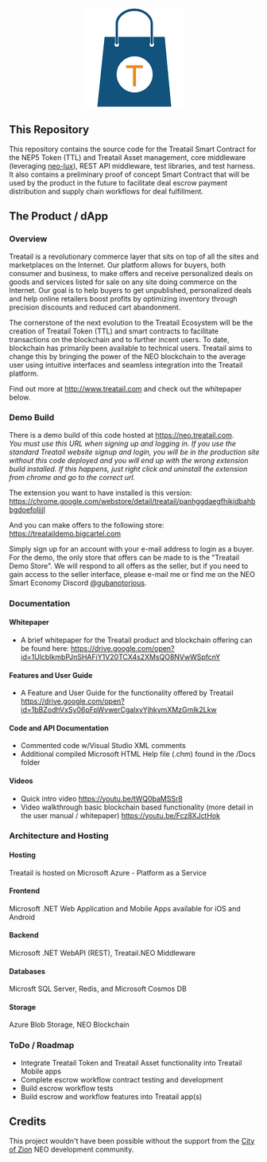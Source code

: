 <p align="center">
  <img src="Treatail.png" />
</p>

## This Repository
This repository contains the source code for the Treatail Smart Contract for the NEP5 Token (TTL) and Treatail Asset management, core middleware (leveraging [neo-lux](https://github.com/cityofzion/neo-lux)), REST API middleware, test libraries, and test harness.  It also contains a preliminary proof of concept Smart Contract that will be used by the product in the future to facilitate deal escrow payment distribution and supply chain workflows for deal fulfillment.

## The Product / dApp
### Overview
Treatail is a revolutionary commerce layer that sits on top of all the sites and marketplaces on the Internet.  Our platform allows for buyers, both consumer and business, to make offers and receive personalized deals on goods and services listed for sale on any site doing commerce on the Internet.  Our goal is to help buyers to get unpublished, personalized deals and help online retailers boost profits by optimizing inventory through precision discounts and reduced cart abandonment.

The cornerstone of the next evolution to the Treatail Ecosystem will be the creation of Treatail Token (TTL) and smart contracts to facilitate transactions on the blockchain and to further incent users.  To date, blockchain has primarily been available to technical users.  Treatail aims to change this by bringing the power of the NEO blockchain to the average user using intuitive interfaces and seamless integration into the Treatail platform.

Find out more at http://www.treatail.com and check out the whitepaper below.

### Demo Build
There is a demo build of this code hosted at https://neo.treatail.com.              
_You must use this URL when signing up and logging in.  If you use the standard Treatail website signup and login, you will be in the production site without this code deployed and you will end up with the wrong extension build installed.  If this happens, just right click and uninstall the extension from chrome and go to the correct url._

The extension you want to have installed is this version: https://chrome.google.com/webstore/detail/treatail/panhggdaegfhikjdbahbbgdoefoljjjl

And you can make offers to the following store:
https://treataildemo.bigcartel.com

Simply sign up for an account with your e-mail address to login as a buyer.  For the demo, the only store that offers can be made to is the "Treatail Demo Store".  We will respond to all offers as the seller, but if you need to gain access to the seller interface, please e-mail me or find me on the NEO Smart Economy Discord [@gubanotorious](https://discord.gg/zRq6Jba).

### Documentation
#### Whitepaper
- A brief whitepaper for the Treatail product and blockchain offering can be found here:
https://drive.google.com/open?id=1UlcbIkmbPJnSHAFiY1V20TCX4s2XMsQO8NVwWSpfcnY

#### Features and User Guide
- A Feature and User Guide for the functionality offered by Treatail
https://drive.google.com/open?id=1bBZodhVxSy06pFpWvwerCgalxyYjhkymXMzGmIk2Lkw

#### Code and API Documentation 
- Commented code w/Visual Studio XML comments
- Additional compiled Microsoft HTML Help file (.chm) found in the /Docs folder

#### Videos
- Quick intro video
https://youtu.be/tWQ0baMSSr8
- Video walkthrough basic blockchain based functionality (more detail in the user manual / whitepaper)
https://youtu.be/Fcz8XJctHok

### Architecture and Hosting
#### Hosting
Treatail is hosted on Microsoft Azure - Platform as a Service

#### Frontend
Microsoft .NET Web Application and Mobile Apps available for iOS and Android

#### Backend
Microsoft .NET WebAPI (REST), Treatail.NEO Middleware

#### Databases
Microsft SQL Server, Redis, and Microsoft Cosmos DB

#### Storage
Azure Blob Storage, NEO Blockchain

### ToDo / Roadmap
- Integrate Treatail Token and Treatail Asset functionality into Treatail Mobile apps
- Complete escrow workflow contract testing and development
- Build escrow workflow tests
- Build escrow and workflow features into Treatail app(s)

## Credits
This project wouldn't have been possible without the support from the [City of Zion](https://github.com/CityOfZion) NEO development community.




